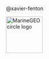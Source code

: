 @xavier-fenton

<img src="https://i.imgur.com/XqQegzn.jpeg" alt="MarineGEO circle logo" style="height: 100px; width:100px;"/>
